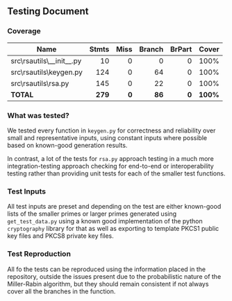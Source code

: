 ## Testing Document
### Coverage
| Name                         |   Stmts |  Miss | Branch | BrPart |    Cover |
|------------------------------|--------:|------:|-------:|-------:|---------:|
| src\rsautils\\_\_init\_\_.py |      10 |     0 |      0 |      0 |     100% |
| src\rsautils\keygen.py       |     124 |     0 |     64 |      0 |     100% |
| src\rsautils\rsa.py          |     145 |     0 |     22 |      0 |     100% |
| **TOTAL**                    | **279** | **0** | **86** |  **0** | **100%** |

### What was tested?
We tested every function in `keygen.py` for correctness and reliability over small and representative
inputs, using constant inputs where possible based on known-good generation results.

In contrast, a lot of the tests for `rsa.py` approach testing in a much more integration-testing approach
checking for end-to-end or interoperability testing rather than providing unit tests for each of the smaller
test functions.

### Test Inputs
All test inputs are preset and depending on the test are either known-good lists of the smaller
primes or larger primes generated using `get_test_data.py` using a known good implementation of the
python `cryptography` library for that as well as exporting to template PKCS1 public key files
and PKCS8 private key files.

### Test Reproduction
All fo the tests can be reproduced using the information placed in the repository, outside the
issues present due to the probabilistic nature of the Miller-Rabin algorithm, but they should remain consistent
if not always cover all the branches in the function.
